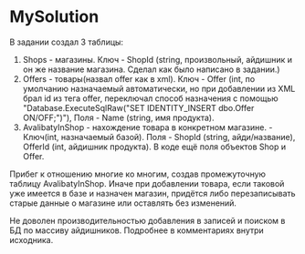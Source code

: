 # MySolution
В задании создал 3 таблицы:
1. Shops - магазины. Ключ - ShopId (string, произвольный, айдишник и он же название магазина. Сделал как было написано в задании.)
2. Offers - товары(назвал offer как в xml). Ключ - Offer (int, по умолчанию назначаемый автоматически, но при добавлении из XML брал id из тега offer, переключал способ назначения с помощью "Database.ExecuteSqlRaw("SET IDENTITY_INSERT dbo.Offer ON/OFF;")"), Поля - Name (string, имя продукта).
3. AvalibatyInShop - нахождение товара в конкретном магазине. - Ключ(int, назначаемый базой). Поля - ShopId (string, айди/название), OfferId (int, айдишник продукта). В коде ещё поля объектов Shop и Offer.

Прибег к отношению многие ко многим, создав промежуточную таблицу AvalibatyInShop. Иначе при добавлении товара, если таковой уже имеется в базе и назначен магазин, придётся либо перезаписывать старые данные о магазине или оставлять без изменений.

Не доволен производительностью добавления в записей и поиском в БД по массиву айдишников.  Подробнее в комментариях внутри исходника.
